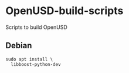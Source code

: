 # OpenUSD-build-scripts
Scripts to build OpenUSD

## Debian

```
sudo apt install \
  libboost-python-dev
```
